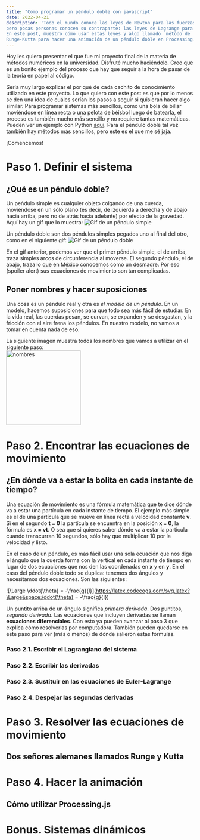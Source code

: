 ```yaml
---
title: "Cómo programar un péndulo doble con javascript"
date: 2022-04-21
description: 'Todo el mundo conoce las leyes de Newton para las fuerzas, 
pero pocas personas conocen su contraparte: las leyes de Lagrange para la energía. 
En este post, muestro cómo usar estas leyes y algo llamado  método de
Runge-Kutta para hacer una animación de un péndulo doble en Processing.js'
---
```


Hoy les quiero presentar el que fue mi proyecto final de la materia de métodos numéricos
en la universidad. Disfruté mucho haciéndolo. Creo que es un bonito ejemplo del proceso
que hay que seguir a la hora de pasar de la teoría en papel al código.

Sería muy largo explicar el por qué de cada cachito de conocimiento utilizado en este
proyecto. Lo que quiero con este post es que por lo menos se den una idea de cuáles
serían los pasos a seguir si quisieran hacer algo similar. Para programar sistemas más
sencillos, como una bola de billar moviéndose en línea recta o una pelota de béisbol
luego de batearla, el proceso es también mucho más sencillo y no requiere tantas
matemáticas. Pueden ver un ejemplo con Python [aquí](https://www.petercollingridge.co.uk/tutorials/pygame-physics-simulation/).
Para el péndulo doble tal vez también hay métodos más sencillos, pero este es el que me sé jaja.

¡Comencemos!

# Paso 1. Definir el sistema
## ¿Qué es un péndulo doble?
Un peńdulo simple es cualquier objeto colgando de una cuerda, moviéndose en un
sólo plano (es decir, de izquierda a derecha y de abajo hacia arriba, pero no de
atrás hacia adelante) por efecto de la gravedad. Aquí hay un gif que lo muestra:
![Gif de un péndulo simple](http://www.netanimations.net/Moving-animated-clip-art-picture-of-pendulum-x-bpm-1.gif)

Un péndulo doble son dos péndulos simples pegados uno al final del otro, como en
el siguiente gif:
![Gif de un péndulo doble](https://revolution-computing.typepad.com/.a/6a010534b1db25970b0192aa7aa4a6970d-pi)

En el gif anterior, podemos ver que el primer péndulo simple, el de arriba, traza
simples arcos de circunferencia al moverse. El segundo péndulo, el de abajo, traza
lo que en México conocemos como un desmadre. Por eso (spoiler alert) sus ecuaciones
de movimiento son tan complicadas.

## Poner nombres y hacer suposiciones

Una cosa es un péndulo real y otra es *el modelo de un péndulo*. En un modelo,
hacemos suposiciones para que todo sea más fácil de estudiar. En la vida real,
las cuerdas pesan, se curvan, se expanden y se desgastan, y la fricción con el aire
frena los péndulos. En nuestro modelo, no vamos a tomar en cuenta nada de eso.

La siguiente imagen muestra todos los nombres que vamos a utilizar en el siguiente
paso:
<br><a href="https://ibb.co/jZ6Hmjy"><img src="https://i.ibb.co/Cs1WgSb/nombres.jpg" alt="nombres" border="0" height="200"></a>


# Paso 2. Encontrar las ecuaciones de movimiento
## ¿En dónde va a estar la bolita en cada instante de tiempo?

Una ecuación de movimiento es una fórmula matemática que te dice dónde va a estar
una partícula en cada instante de tiempo. El ejemplo más simple es el de una partícula
que se mueve en línea recta a velocidad constante **v**. Si en el segundo **t = 0**
la partícula se encuentra en la posición **x = 0**, la fórmula es **x = vt**. O sea que si
quieres saber dónde va a estar la partícula cuando transcurran 10 segundos, sólo hay
que multiplicar 10 por la velocidad y listo. 

En el caso de un péndulo, es más fácil usar una sola ecuación que nos diga el ángulo
que la cuerda forma con la vertical en cada instante de tiempo en lugar de dos 
ecuaciones que nos den las coordenadas en **x** y en **y**. En el caso del péndulo
doble todo se duplica: tenemos dos ángulos y necesitamos dos ecuaciones. Son las
siguientes:

![\Large \ddot{\theta} = -\frac{g}{l}](https://latex.codecogs.com/svg.latex?\Large&space;\ddot{\theta} = -\frac{g}{l}) 

Un puntito arriba de un ángulo significa *primera derivada*. Dos puntitos, *segunda
derivada*. Las ecuaciones que incluyen derivadas se llaman **ecuaciones diferenciales**.
Con esto ya pueden avanzar al paso 3 que explica cómo resolverlas por computadora.
También pueden quedarse en este paso para ver (más o menos) de dónde salieron estas
fórmulas.

### Paso 2.1. Escribir el Lagrangiano del sistema

### Paso 2.2. Escribir las derivadas

### Paso 2.3. Sustituir en las ecuaciones de Euler-Lagrange

### Paso 2.4. Despejar las segundas derivadas

# Paso 3. Resolver las ecuaciones de movimiento
## Dos señores alemanes llamados Runge y Kutta

# Paso 4. Hacer la animación
## Cómo utilizar Processing.js

# Bonus. Sistemas dinámicos
